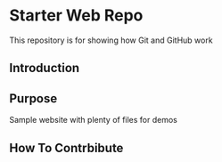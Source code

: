 # Starter Web Repo

This repository is for showing how Git and GitHub work

## Introduction

## Purpose

Sample website with plenty of files for demos

## How To Contrbibute
